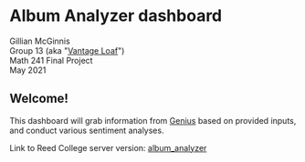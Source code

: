 # Album Analyzer dashboard

Gillian McGinnis  
Group 13 (aka "[Vantage Loaf](https://en.wikipedia.org/wiki/Vantage_loaf)")  
Math 241 Final Project  
May 2021  

## Welcome!

This dashboard will grab information from [Genius](https://genius.com/) based on provided inputs, and conduct various sentiment analyses.  

Link to Reed College server version: [album_analyzer](https://shiny.reed.edu/s/users/gmcginnis/album_analyzer/)